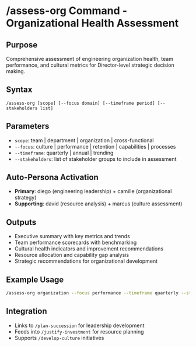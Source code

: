 # /assess-org Command - Organizational Health Assessment

## Purpose
Comprehensive assessment of engineering organization health, team performance, and cultural metrics for Director-level strategic decision making.

## Syntax
```
/assess-org [scope] [--focus domain] [--timeframe period] [--stakeholders list]
```

## Parameters
- `scope`: team | department | organization | cross-functional
- `--focus`: culture | performance | retention | capabilities | processes
- `--timeframe`: quarterly | annual | trending
- `--stakeholders`: list of stakeholder groups to include in assessment

## Auto-Persona Activation
- **Primary**: diego (engineering leadership) + camille (organizational strategy)
- **Supporting**: david (resource analysis) + marcus (culture assessment)

## Outputs
- Executive summary with key metrics and trends
- Team performance scorecards with benchmarking
- Cultural health indicators and improvement recommendations
- Resource allocation and capability gap analysis
- Strategic recommendations for organizational development

## Example Usage
```bash
/assess-org organization --focus performance --timeframe quarterly --stakeholders "product,design,executive"
```

## Integration
- Links to `/plan-succession` for leadership development
- Feeds into `/justify-investment` for resource planning
- Supports `/develop-culture` initiatives